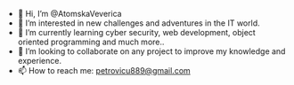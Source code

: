 - 👋 Hi, I’m @AtomskaVeverica
- 👀 I’m interested in new challenges and adventures in the IT world.
- 🌱 I’m currently learning cyber security, web development, object oriented programming and much more..
- 💞️ I’m looking to collaborate on any project to improve my knowledge and experience. 
- 📫 How to reach me: petrovicu889@gmail.com 

<!---
VevericAtomska/VevericAtomska is a ✨ special ✨ repository because its `README.md` (this file) appears on your GitHub profile.
You can click the Preview link to take a look at your changes.
--->
